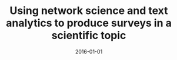---
title: "Using network science and text analytics to produce surveys in a scientific topic"
collection: publications
permalink: /publication/2016-silva2016using
authors: "F. N. Silva, D. R. Amancio, M. Bardosova, L. da F. Costa, O. N. Oliveira Jr."
date: 2016-01-01
venue: 'Journal of Informetrics, v. 10, n. 2, p. 487--502'
bibtex: "silva2016using.bib"
paperurl: 'https://arxiv.org/abs/1506.05690'
doi: 10.1016/j.joi.2016.03.008
---